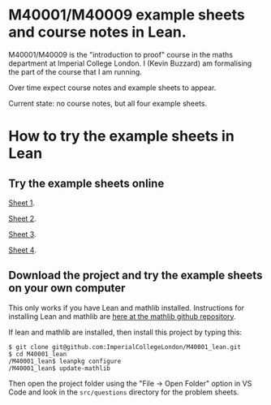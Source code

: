 # M40001/M40009 example sheets and course notes in Lean.

M40001/M40009 is the "introduction to proof" course in the maths department at Imperial College London. I (Kevin Buzzard) am formalising the part of the course that I am running.

Over time expect course notes and example sheets to appear.

Current state: no course notes, but all four example sheets.

# How to try the example sheets in Lean

## Try the example sheets online

[Sheet 1](https://tinyurl.com/Lean-M40001-Example-Sheet-1).

[Sheet 2](https://tinyurl.com/Lean-M40001-Example-Sheet-2).

[Sheet 3](https://tinyurl.com/Lean-M40001-Example-Sheet-3).

[Sheet 4](https://tinyurl.com/Lean-M40001-Example-Sheet-4).



## Download the project and try the example sheets on your own computer

This only works if you have Lean and mathlib installed. Instructions for installing Lean and mathlib are [here at the mathlib github repository](https://github.com/leanprover-community/mathlib#installation).

If lean and mathlib are installed, then install this project by typing this:

```
$ git clone git@github.com:ImperialCollegeLondon/M40001_lean.git
$ cd M40001_lean
/M40001_lean$ leanpkg configure
/M40001_lean$ update-mathlib
```

Then open the project folder using the "File -> Open Folder" option in VS Code and look in the `src/questions` directory for the problem sheets.
